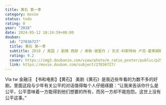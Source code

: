```yaml
---
title: 黄石 第一季
category: movie
status: todo
rating: 0
year: "2018"
date: 2024-05-12 18:24:59+08:00
douban:
  id: "27036727"
  title: 黄石 第一季
  subtitle: 2018 / 美国 / 剧情 西部 / 泰勒·谢里丹 / 凯文·科斯特纳 卢克·葛莱姆斯
  rating: 9.2
  cover: https://img3.doubanio.com/view/photo/m_ratio_poster/public/p2560270957.jpg
  link: https://movie.douban.com/subject/27036727/
---
```


Via tw 金融汪 【书和电影】【黄石】
美剧《黄石》是我近些年看的为数不多的好剧。里面这段与少年有关公平的对话值得每个人仔细琢磨：“让我来告诉你什么是公平，公平意味着一方能得到他们想要的所有，而另一方却不能抱怨。这世上没有公平这事。”
